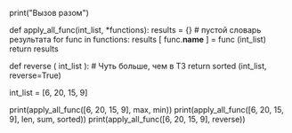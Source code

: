print("Вызов разом")

def apply_all_func(int_list, *functions):
    results = {}   # пустой словарь результата
    for func in functions:
        results [ func.__name__ ] = func (int_list)
    return results

def reverse ( int_list ):   # Чуть больше, чем в ТЗ
    return sorted (int_list, reverse=True)


int_list = [6, 20, 15, 9]

print(apply_all_func([6, 20, 15, 9], max, min))
print(apply_all_func([6, 20, 15, 9], len, sum, sorted))
print(apply_all_func([6, 20, 15, 9], reverse))
